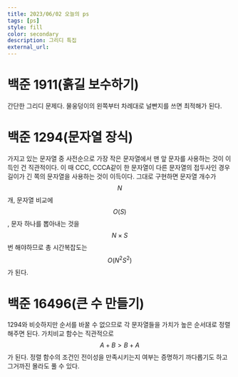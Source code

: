 ```yaml
---
title: 2023/06/02 오늘의 ps
tags: [ps]
style: fill
color: secondary
description: 그리디 특집
external_url: 
---
```

# 백준 1911(흙길 보수하기)
간단한 그리디 문제다. 물웅덩이의 왼쪽부터 차례대로 널빤지를 쓰면 최적해가 된다.

# 백준 1294(문자열 장식)
가지고 있는 문자열 중 사전순으로 가장 작은 문자열에서 맨 앞 문자를 사용하는 것이 이득인 건 직관적이다. 이 때 CCC, CCCA같이 한 문자열이 다른 문자열의 접두사인 경우 길이가 긴 쪽의 문자열을 사용하는 것이 이득이다. 그대로 구현하면 문자열 개수가 $$N$$개, 문자열 비교에 $$O(S)$$, 문자 하나를 뽑아내는 것을 $$N \times S$$번 해야하므로 총 시간복잡도는 $$O(N^2S^2)$$가 된다.

# 백준 16496(큰 수 만들기)
1294와 비슷하지만 순서를 바꿀 수 없으므로 각 문자열들을 가치가 높은 순서대로 정렬해주면 된다. 가치비교 함수는 직관적으로 $$A+B > B+A$$가 된다. 정렬 함수의 조건인 전이성을 만족시키는지 여부는 증명하기 까다롭기도 하고 그거까진 몰라도 풀 수 있다.